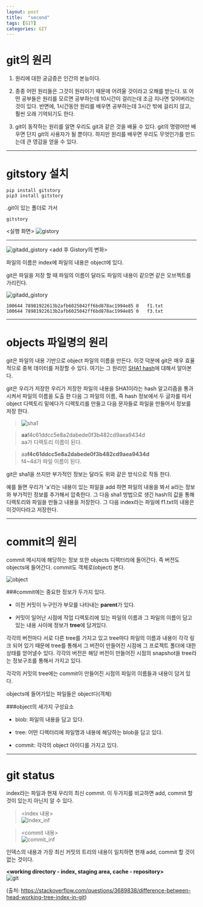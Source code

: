 ```yaml
---
layout: post
title:  "second"
tags: [GIT]
categories: GIT
---
```


git의 원리
=========
1. 원리에 대한 궁금증은 인간의 본능이다.

2. 종종 어떤 원리들은 그것이 원리이기 때문에 어려울 것이라고 오해를 받는다. 또 어떤 공부들은 원리를 모르면 공부하는데 10시간이 걸리는데 조금 지나면 잊어버리는 것이 있다. 반면에, 1시간동안 원리를 배우면 공부하는데 3시간 밖에 걸리지 않고, 훨씬 오래 기억되기도 한다.

3. git이 동작하는 원리를 알면 우리도 git과 같은 것을 배울 수 있다. git의 명령어만 배우면 단지 git의 사용자가 될 뿐이다. 하지만 원리를 배우면 우리도 무엇인가를 만드는데 큰 영감을 얻을 수 있다.

---
gitstory 설치
=============
```
pip install gitstory
pip3 install gitstory
```
.git이 있는 폴더로 가서
```
gitstory
```
  <실행 화면>
  ![gistory](../img/gitfth/gitstory.png)

---
![gitadd_gistory](../img/gitfth/gitadd_gistory.png)
<add 후 Gistory의 변화>  

파일의 이름은 index에 파일의 내용은 object에 있다.

git은 파일을 저장 할 때 파일의 이름이 달라도 파일의 내용이 같으면 같은 오브젝트를 가리킨다.

![gitadd_gistory](../img/gitfth/copy.png)
```
100644 78981922613b2afb6025042ff6bd878ac1994e85 0	f1.txt
100644 78981922613b2afb6025042ff6bd878ac1994e85 0	f3.txt
```

---
objects 파일명의 원리
===================
git은 파일의 내용 기반으로 object 파일의 이름을 만든다. 이것 덕분에 git은 매우 효율적으로 중복 데이터를 저장할 수 있다. 여기는 그 원리인 [SHA1 hash](http://www.sha1-online.com/)에 대해서 알아본다.

git은 우리가 저장한 우리가 저장한 파일의 내용을 SHA1이라는 hash 알고리즘을 통과시켜서 파일의 이름을 도출 한 다음 그 파일의 이름, 즉 hash 정보에서 두 글자를 따서 object 디렉토리 밑에다가 디렉토리를 만들고 다음 문자들로 파일을 만들어서 정보를 저장 한다.

  >![sha1](../img/gitfth/sha1.png)  

  >**aa**f4c61ddcc5e8a2dabede0f3b482cd9aea9434d   
  >aa가 디렉토리 이름이 된다.  

  >aa**f4c61ddcc5e8a2dabede0f3b482cd9aea9434d**  
  >f4~4d가 파일 이름이 된다.

git은 sha1을 쓰지만 부가적인 정보는 달라도 위와 같은 방식으로 작동 한다.  

예를 들면 우리가 'a'라는 내용이 있는 파일을 add 하면 파일의 내용을 봐서 a라는 정보와 부가적인 정보를 추가해서 압축한다. 그 다음 sha1 방법으로 생긴 hash의 값을 통해 디렉토리와 파일을 만들고 내용을 저장한다. 그 다음 index라는 파일에 f1.txt의 내용은 이것이다라고 저장한다.

---
commit의 원리
============

commit 메시지에 해당하는 정보 또한 objects 디렉터리에 들어간다. 즉 버전도 objects에 들어간다. commit도 객체로(object) 본다.

  ![object](../img/gitfth/object.png)  

###commit에는 중요한 정보가 두가지 있다.
 - 이전 커밋이 누구인가 부모를 나타내는 **parent**가 있다.

 - 커밋이 일어난 시점에 작업 디렉토리에 있는 파일의 이름과 그 파일의 이름이 담고있는 내용 사이에 정보가 **tree**에 담겨있다.  

 각각의 버전마다 서로 다른 tree를 가지고 있고 tree마다 파일의 이름과 내용이 각각 링크 되어 있기 때문에 tree를 통해서 그 버전이 만들어진 시점에 그 프로젝트 폴더에 대한 상태를 얻어낼수 있다. 각각의 버전은 해당 버전이 만들어진 시점의 snapshot을 tree라는 정보구조를 통해서 가지고 있다.  

각각의 커밋의 tree에는 commit이 만들어진 시점의 파일의 이름들과 내용이 담겨 있다.

objects에 들어가있는 파일들은 object다(객체)

###object의 세가지 구성요소
- blob: 파일의 내용을 담고 있다.

- tree: 어떤 디렉터리에 파일명과 내용에 해당하는 blob을 담고 있다.

- commit: 각각의 object 아이디를 가지고 있다.

---
git status
===========


index라는 파일과 현재 우리의 최신 commit. 이 두가지를 비교하면 add, commit 할 것이 있는지 아닌지 알 수 있다.
>\<index 내용>  
>![index_inf](../img/gitfth/index_inf.png)   

>\<commit 내용>  
>![commit_inf](../img/gitfth/commit_inf.png)

인덱스의 내용과 가장 최신 커밋의 트리의 내용이 일치하면 현재 add, commit 할 것이 없는 것이다.  

**<working directory - index, staging area, cache - repository>**   
  ![git](https://i.stack.imgur.com/caci5.png)  

  (출처: https://stackoverflow.com/questions/3689838/difference-between-head-working-tree-index-in-git)
